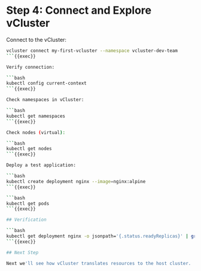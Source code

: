 # Step 4: Connect and Explore vCluster

Connect to the vCluster:

```bash
vcluster connect my-first-vcluster --namespace vcluster-dev-team
```{{exec}}

Verify connection:

```bash
kubectl config current-context
```{{exec}}

Check namespaces in vCluster:

```bash
kubectl get namespaces
```{{exec}}

Check nodes (virtual):

```bash
kubectl get nodes
```{{exec}}

Deploy a test application:

```bash
kubectl create deployment nginx --image=nginx:alpine
```{{exec}}

```bash
kubectl get pods
```{{exec}}

## Verification

```bash
kubectl get deployment nginx -o jsonpath='{.status.readyReplicas}' | grep -q 1 && echo "SUCCESS: App deployed" || echo "FAILED: App not ready"
```{{exec}}

## Next Step

Next we'll see how vCluster translates resources to the host cluster.
